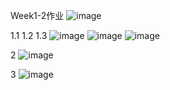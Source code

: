 Week1-2作业
![image](https://github.com/opponet/hqx.github.io/blob/main/Week1-2/Week1-2%E4%BD%9C%E4%B8%9A.png)

1.1 1.2 1.3
![image](https://github.com/opponet/hqx.github.io/blob/main/Week1-2/1.1.png)
![image](https://github.com/opponet/hqx.github.io/blob/main/Week1-2/1.2.png)
![image](https://github.com/opponet/hqx.github.io/blob/main/Week1-2/1.3.png)

2
![image](https://github.com/opponet/hqx.github.io/blob/main/Week1-2/2.png)

3
![image](https://github.com/opponet/hqx.github.io/blob/main/Week1-2/3.png)
